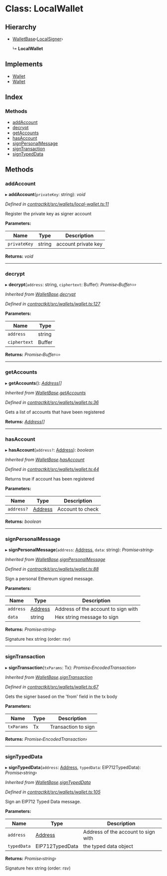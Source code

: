 # Class: LocalWallet

## Hierarchy

* [WalletBase](_wallets_wallet_.walletbase.md)‹[LocalSigner](_wallets_signers_local_signer_.localsigner.md)›

  ↳ **LocalWallet**

## Implements

* [Wallet](../interfaces/_wallets_wallet_.wallet.md)
* [Wallet](../interfaces/_wallets_wallet_.wallet.md)

## Index

### Methods

* [addAccount](_wallets_local_wallet_.localwallet.md#addaccount)
* [decrypt](_wallets_local_wallet_.localwallet.md#decrypt)
* [getAccounts](_wallets_local_wallet_.localwallet.md#getaccounts)
* [hasAccount](_wallets_local_wallet_.localwallet.md#hasaccount)
* [signPersonalMessage](_wallets_local_wallet_.localwallet.md#signpersonalmessage)
* [signTransaction](_wallets_local_wallet_.localwallet.md#signtransaction)
* [signTypedData](_wallets_local_wallet_.localwallet.md#signtypeddata)

## Methods

###  addAccount

▸ **addAccount**(`privateKey`: string): *void*

*Defined in [contractkit/src/wallets/local-wallet.ts:11](https://github.com/celo-org/celo-monorepo/blob/master/packages/contractkit/src/wallets/local-wallet.ts#L11)*

Register the private key as signer account

**Parameters:**

Name | Type | Description |
------ | ------ | ------ |
`privateKey` | string | account private key  |

**Returns:** *void*

___

###  decrypt

▸ **decrypt**(`address`: string, `ciphertext`: Buffer): *Promise‹Buffer‹››*

*Inherited from [WalletBase](_wallets_wallet_.walletbase.md).[decrypt](_wallets_wallet_.walletbase.md#decrypt)*

*Defined in [contractkit/src/wallets/wallet.ts:127](https://github.com/celo-org/celo-monorepo/blob/master/packages/contractkit/src/wallets/wallet.ts#L127)*

**Parameters:**

Name | Type |
------ | ------ |
`address` | string |
`ciphertext` | Buffer |

**Returns:** *Promise‹Buffer‹››*

___

###  getAccounts

▸ **getAccounts**(): *[Address](../modules/_base_.md#address)[]*

*Inherited from [WalletBase](_wallets_wallet_.walletbase.md).[getAccounts](_wallets_wallet_.walletbase.md#getaccounts)*

*Defined in [contractkit/src/wallets/wallet.ts:36](https://github.com/celo-org/celo-monorepo/blob/master/packages/contractkit/src/wallets/wallet.ts#L36)*

Gets a list of accounts that have been registered

**Returns:** *[Address](../modules/_base_.md#address)[]*

___

###  hasAccount

▸ **hasAccount**(`address?`: [Address](../modules/_base_.md#address)): *boolean*

*Inherited from [WalletBase](_wallets_wallet_.walletbase.md).[hasAccount](_wallets_wallet_.walletbase.md#hasaccount)*

*Defined in [contractkit/src/wallets/wallet.ts:44](https://github.com/celo-org/celo-monorepo/blob/master/packages/contractkit/src/wallets/wallet.ts#L44)*

Returns true if account has been registered

**Parameters:**

Name | Type | Description |
------ | ------ | ------ |
`address?` | [Address](../modules/_base_.md#address) | Account to check  |

**Returns:** *boolean*

___

###  signPersonalMessage

▸ **signPersonalMessage**(`address`: [Address](../modules/_base_.md#address), `data`: string): *Promise‹string›*

*Inherited from [WalletBase](_wallets_wallet_.walletbase.md).[signPersonalMessage](_wallets_wallet_.walletbase.md#signpersonalmessage)*

*Defined in [contractkit/src/wallets/wallet.ts:88](https://github.com/celo-org/celo-monorepo/blob/master/packages/contractkit/src/wallets/wallet.ts#L88)*

Sign a personal Ethereum signed message.

**Parameters:**

Name | Type | Description |
------ | ------ | ------ |
`address` | [Address](../modules/_base_.md#address) | Address of the account to sign with |
`data` | string | Hex string message to sign |

**Returns:** *Promise‹string›*

Signature hex string (order: rsv)

___

###  signTransaction

▸ **signTransaction**(`txParams`: Tx): *Promise‹EncodedTransaction›*

*Inherited from [WalletBase](_wallets_wallet_.walletbase.md).[signTransaction](_wallets_wallet_.walletbase.md#signtransaction)*

*Defined in [contractkit/src/wallets/wallet.ts:67](https://github.com/celo-org/celo-monorepo/blob/master/packages/contractkit/src/wallets/wallet.ts#L67)*

Gets the signer based on the 'from' field in the tx body

**Parameters:**

Name | Type | Description |
------ | ------ | ------ |
`txParams` | Tx | Transaction to sign  |

**Returns:** *Promise‹EncodedTransaction›*

___

###  signTypedData

▸ **signTypedData**(`address`: [Address](../modules/_base_.md#address), `typedData`: EIP712TypedData): *Promise‹string›*

*Inherited from [WalletBase](_wallets_wallet_.walletbase.md).[signTypedData](_wallets_wallet_.walletbase.md#signtypeddata)*

*Defined in [contractkit/src/wallets/wallet.ts:105](https://github.com/celo-org/celo-monorepo/blob/master/packages/contractkit/src/wallets/wallet.ts#L105)*

Sign an EIP712 Typed Data message.

**Parameters:**

Name | Type | Description |
------ | ------ | ------ |
`address` | [Address](../modules/_base_.md#address) | Address of the account to sign with |
`typedData` | EIP712TypedData | the typed data object |

**Returns:** *Promise‹string›*

Signature hex string (order: rsv)
